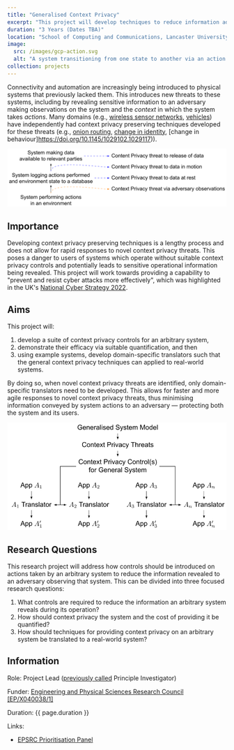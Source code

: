 ```yaml
---
title: "Generalised Context Privacy"
excerpt: "This project will develop techniques to reduce information adversaries can gain from observing cyber physical systems. Using this the capability to develop new context privacy techniques for new systems and scenarios faster will be provided so novel context privacy threats can be rapidly addressed. Theoretical foundations will be used to support practical deployments."
duration: "3 Years (Dates TBA)"
location: "School of Computing and Communications, Lancaster University"
image:
  src: /images/gcp-action.svg
  alt: "A system transitioning from one state to another via an action it takes. The adversary observes the old state and action and uses it to derive information about the system."
collection: projects
---
```


Connectivity and automation are increasingly being introduced to physical systems that previously lacked them. This introduces new threats to these systems, including by revealing sensitive information to an adversary making observations on the system and the *context* in which the system takes *actions*. Many domains (e.g., [wireless sensor networks](/projects/project-1-PhD), [vehicles](/publications/Bradbury_2020_PrivacyChallengesProtecting)) have independently had context privacy preserving techniques developed for these threats (e.g., [onion routing](https://doi.org/10.1109/49.668972), [change in identity](https://doi.org/10.1109/VNC.2009.5416380), [change in behaviour]https://doi.org/10.1145/1029102.1029117)).

![Example privacy threats at various stages of an arbitrary system performing actions](/images/gcp-contextprivacy.svg)

## Importance

Developing context privacy preserving techniques is a lengthy process and does not allow for rapid responses to novel context privacy threats. This poses a danger to users of systems which operate without suitable context privacy controls and potentially leads to sensitive operational information being revealed. This project will work towards providing a capability to "prevent and resist cyber attacks more effectively", which was highlighted in the UK's [National Cyber Strategy 2022](https://www.gov.uk/government/publications/national-cyber-strategy-2022/national-cyber-security-strategy-2022).

## Aims

This project will:

1. develop a suite of context privacy controls for an arbitrary system,
2. demonstrate their efficacy via suitable quantification, and then
3. using example systems, develop domain-specific translators such that the general context privacy techniques can applied to real-world systems.

By doing so, when novel context privacy threats are identified, only domain-specific translators need to be developed. This allows for faster and more agile responses to novel context privacy threats, thus minimising information conveyed by system actions to an adversary &mdash; protecting both the system and its users.

![Using context privacy solutions for the general model and applying them to specific applications](/images/gcp-solution.svg)

## Research Questions

This research project will address how controls should be introduced on actions taken by an arbitrary system to reduce the information revealed to an adversary observing that system. This can be divided into three focused research questions:

1. What controls are required to reduce the information an arbitrary system reveals during its operation?
2. How should context privacy the system and the cost of providing it be quantified?
3. How should techniques for providing context privacy on an arbitrary system be translated to a real-world system?

## Information

Role: Project Lead ([previously called](https://www.ukri.org/news/ukri-revises-project-role-types) Principle Investigator)

Funder: [Engineering and Physical Sciences Research Council [EP/X040038/1]](https://epsrc.ukri.org)

Duration: {{ page.duration }}

Links:
 * [EPSRC Prioritisation Panel](https://gow.epsrc.ukri.org/NGBOViewPanelROL.aspx?PanelId=1-EHFWY1&RankingListId=1-EHFWYB)

